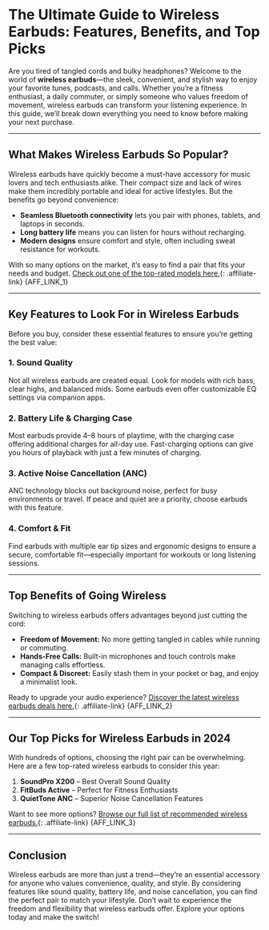 # The Ultimate Guide to Wireless Earbuds: Features, Benefits, and Top Picks

Are you tired of tangled cords and bulky headphones? Welcome to the world of **wireless earbuds**—the sleek, convenient, and stylish way to enjoy your favorite tunes, podcasts, and calls. Whether you’re a fitness enthusiast, a daily commuter, or simply someone who values freedom of movement, wireless earbuds can transform your listening experience. In this guide, we’ll break down everything you need to know before making your next purchase.

---

## What Makes Wireless Earbuds So Popular?

Wireless earbuds have quickly become a must-have accessory for music lovers and tech enthusiasts alike. Their compact size and lack of wires make them incredibly portable and ideal for active lifestyles. But the benefits go beyond convenience:

- **Seamless Bluetooth connectivity** lets you pair with phones, tablets, and laptops in seconds.
- **Long battery life** means you can listen for hours without recharging.
- **Modern designs** ensure comfort and style, often including sweat resistance for workouts.

With so many options on the market, it’s easy to find a pair that fits your needs and budget. [Check out one of the top-rated models here.](https://example.com/product1){: .affiliate-link} {AFF_LINK_1}

---

## Key Features to Look For in Wireless Earbuds

Before you buy, consider these essential features to ensure you’re getting the best value:

### 1. Sound Quality

Not all wireless earbuds are created equal. Look for models with rich bass, clear highs, and balanced mids. Some earbuds even offer customizable EQ settings via companion apps.

### 2. Battery Life & Charging Case

Most earbuds provide 4–8 hours of playtime, with the charging case offering additional charges for all-day use. Fast-charging options can give you hours of playback with just a few minutes of charging.

### 3. Active Noise Cancellation (ANC)

ANC technology blocks out background noise, perfect for busy environments or travel. If peace and quiet are a priority, choose earbuds with this feature.

### 4. Comfort & Fit

Find earbuds with multiple ear tip sizes and ergonomic designs to ensure a secure, comfortable fit—especially important for workouts or long listening sessions.

---

## Top Benefits of Going Wireless

Switching to wireless earbuds offers advantages beyond just cutting the cord:

- **Freedom of Movement:** No more getting tangled in cables while running or commuting.
- **Hands-Free Calls:** Built-in microphones and touch controls make managing calls effortless.
- **Compact & Discreet:** Easily stash them in your pocket or bag, and enjoy a minimalist look.

Ready to upgrade your audio experience? [Discover the latest wireless earbuds deals here.](https://example.com/product2){: .affiliate-link} {AFF_LINK_2}

---

## Our Top Picks for Wireless Earbuds in 2024

With hundreds of options, choosing the right pair can be overwhelming. Here are a few top-rated wireless earbuds to consider this year:

1. **SoundPro X200** – Best Overall Sound Quality
2. **FitBuds Active** – Perfect for Fitness Enthusiasts
3. **QuietTone ANC** – Superior Noise Cancellation Features

Want to see more options? [Browse our full list of recommended wireless earbuds.](https://example.com/product3){: .affiliate-link} {AFF_LINK_3}

---

## Conclusion

Wireless earbuds are more than just a trend—they’re an essential accessory for anyone who values convenience, quality, and style. By considering features like sound quality, battery life, and noise cancellation, you can find the perfect pair to match your lifestyle. Don’t wait to experience the freedom and flexibility that wireless earbuds offer. Explore your options today and make the switch!
